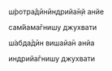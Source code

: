 ш́ротра̄дӣнӣндрийа̄н̣й анйе

сам̇йама̄гнишу джухвати

ш́абда̄дӣн вишайа̄н анйа

индрийа̄гнишу джухвати